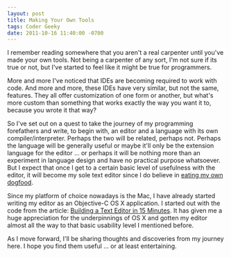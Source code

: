 ```yaml
---
layout: post
title: Making Your Own Tools
tags: Coder Geeky
date: 2011-10-16 11:40:00 -0700
---
```


I remember reading somewhere that you aren't a real carpenter until you've made your own tools.  Not being a carpenter of any sort, I'm not sure if its true or not, but I've started to feel like it might be true for programmers.

More and more I've noticed that IDEs are becoming required to work with code.  And more and more, these IDEs have very similar, but not the same, features.  They all offer customization of one form or another, but what's more custom than something that works exactly the way you want it to, because you wrote it that way?

So I've set out on a quest to take the journey of my programming forefathers and write, to begin with, an editor and a language with its own compiler/interpreter.  Perhaps the two will be related, perhaps not.  Perhaps the language will be generally useful or maybe it'll only be the extension language for the editor ... or perhaps it will be nothing more than an experiment in language design and have no practical purpose whatsoever.  But I expect that once I get to a certain basic level of usefulness with the editor, it will become my sole text editor since I do believe in [eating my own dogfood](http://en.wikipedia.org/wiki/Eat_one's_own_dog_food).

Since my platform of choice nowadays is the Mac, I have already started writing my editor as an Objective-C OS X application.  I started out with the code from the article: [Building a Text Editor in 15 Minutes](http://developer.apple.com/library/mac/#documentation/Cocoa/Conceptual/TextArchitecture/Tasks/TextEditor.html).  It has given me a huge appreciation for the underpinnings of OS X and gotten my editor almost all the way to that basic usability level I mentioned before.

As I move forward, I'll be sharing thoughts and discoveries from my journey here.  I hope you find them useful ... or at least entertaining.
